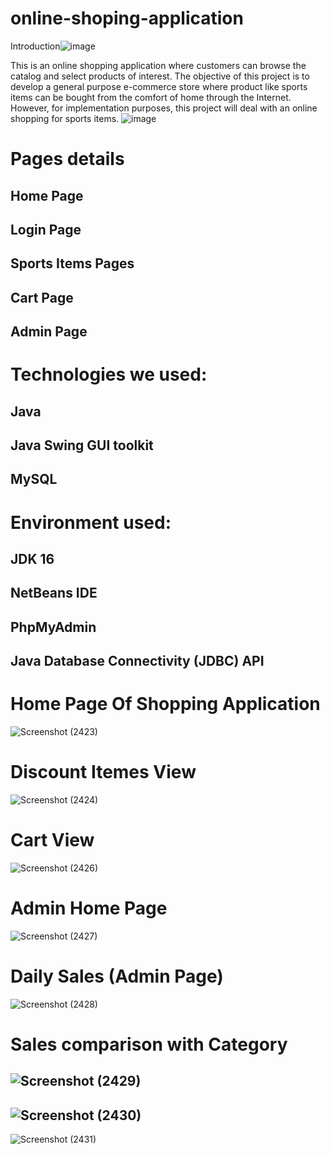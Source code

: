 # online-shoping-application

Introduction![image](https://user-images.githubusercontent.com/73273550/155847528-1a7ee5c6-c716-4f16-a19c-e1940f4e1e12.png)

This is an online shopping application where customers can browse the catalog and select products of interest. 
The objective of this project is to develop a general purpose e-commerce store where product like sports items can be bought from the comfort of home through the Internet. However, for implementation purposes, this project will deal with an online shopping for sports items. 
![image](https://user-images.githubusercontent.com/73273550/155847563-95121392-86b1-4680-8ee8-aa6144910f10.png)

# Pages details
## Home Page
## Login Page
## Sports Items Pages
## Cart Page
## Admin Page


# Technologies we used:

## Java
## Java Swing GUI  toolkit
## MySQL


# Environment used:

## JDK 16
## NetBeans IDE
## PhpMyAdmin
## Java Database Connectivity (JDBC) API




# Home Page Of Shopping Application

![Screenshot (2423)](https://user-images.githubusercontent.com/73273550/155847842-2e8203a5-3b99-4f7d-aa99-b96289356d54.png)

# Discount Itemes View

![Screenshot (2424)](https://user-images.githubusercontent.com/73273550/155847893-70e83d6b-926a-4b22-86af-0664443df7d4.png)

# Cart View

![Screenshot (2426)](https://user-images.githubusercontent.com/73273550/155847958-7e5af1a4-198a-4787-b017-0c5bc3c7641b.png)

# Admin Home Page

![Screenshot (2427)](https://user-images.githubusercontent.com/73273550/155854576-f2e58064-10e9-497a-8eef-7f48c22ea322.png)

# Daily Sales (Admin Page)

![Screenshot (2428)](https://user-images.githubusercontent.com/73273550/155854599-508abdcb-aaab-4968-809e-f5ed37d9b9db.png)

# Sales comparison with Category

![Screenshot (2429)](https://user-images.githubusercontent.com/73273550/155854618-01c25ee6-8307-43ef-9752-f07f5a71338e.png)
------------------------------------------------------
![Screenshot (2430)](https://user-images.githubusercontent.com/73273550/155854643-3301455c-74d5-4d60-afaa-7707a6f577a2.png)
-----------------------------------------------------
![Screenshot (2431)](https://user-images.githubusercontent.com/73273550/155854656-06dfa07c-30bc-4bc0-86d6-4860cd850851.png)










